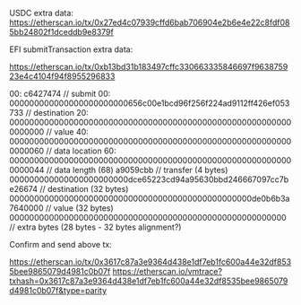 USDC extra data: https://etherscan.io/tx/0x27ed4c07939cffd6bab706904e2b6e4e22c8fdf085bb24802f1dceddb9e8379f

EFI submitTransaction extra data:

https://etherscan.io/tx/0xb13bd31b183497cffc330663335846697f963875923e4c4104f94f8955296833

00: c6427474 // submit
00: 000000000000000000000000656c00e1bcd96f256f224ad9112ff426ef053733 // destination
20: 0000000000000000000000000000000000000000000000000000000000000000 // value
40: 0000000000000000000000000000000000000000000000000000000000000060 // data location
60:   0000000000000000000000000000000000000000000000000000000000000044 // data length (68)
    		a9059cbb // transfer (4 bytes)
    		000000000000000000000000dce65223cd94a95630bbd246667097cc7be26674 // destination (32 bytes)
    		0000000000000000000000000000000000000000000000000de0b6b3a7640000 // value (32 bytes)
    		00000000000000000000000000000000000000000000000000000000 // extra bytes (28 bytes - 32 bytes alignment?)


Confirm and send above tx:

https://etherscan.io/tx/0x3617c87a3e9364d438e1df7eb1fc600a44e32df8535bee9865079d4981c0b07f
https://etherscan.io/vmtrace?txhash=0x3617c87a3e9364d438e1df7eb1fc600a44e32df8535bee9865079d4981c0b07f&type=parity